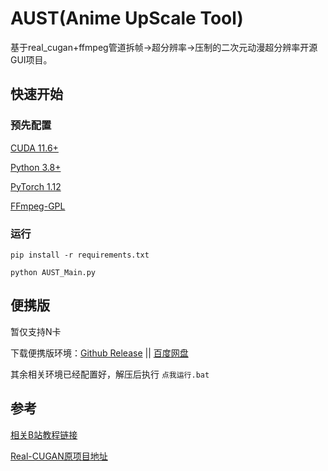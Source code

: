 # AUST(Anime UpScale Tool)
基于real_cugan+ffmpeg管道拆帧->超分辨率->压制的二次元动漫超分辨率开源GUI项目。      

## 快速开始

### 预先配置

[CUDA 11.6+](https://developer.nvidia.com/cuda-downloads)

[Python 3.8+](https://www.python.org/downloads)

[PyTorch 1.12](https://pytorch.org)

[FFmpeg-GPL](https://github.com/BtbN/FFmpeg-Builds/releases)

### 运行

``` pip install -r requirements.txt ```

``` python AUST_Main.py ```

## 便携版

暂仅支持N卡

下载便携版环境：[Github Release](https://github.com/NangInShell/AUST-GUI/releases)  ||  [百度网盘](https://pan.baidu.com/s/1AQCp-vUy1ROD8jKHEQtE2Q?pwd=Nang) 

其余相关环境已经配置好，解压后执行  ```点我运行.bat```

## 参考

[相关B站教程链接](https://www.bilibili.com/read/cv18481177  )

[Real-CUGAN原项目地址](https://github.com/bilibili/ailab/tree/main/Real-CUGAN)
